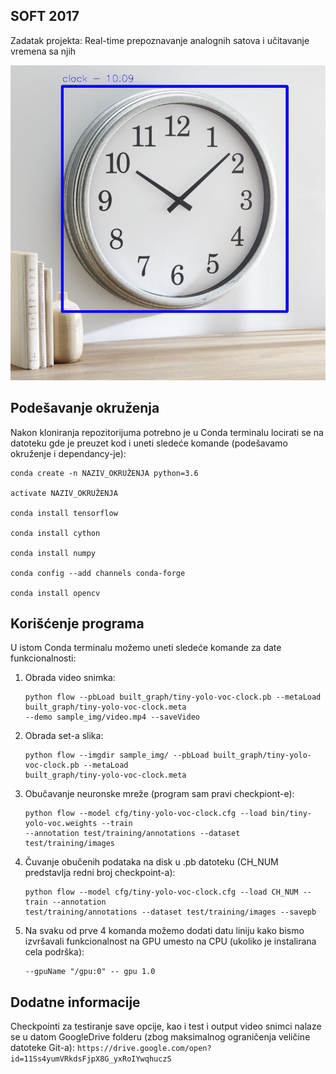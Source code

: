 ## SOFT 2017

Zadatak projekta: Real-time prepoznavanje analognih satova i učitavanje vremena sa njih

![preview](preview.jpg)

## Podešavanje okruženja

Nakon kloniranja repozitorijuma potrebno je u Conda terminalu locirati se na datoteku gde
je preuzet kod i uneti sledeće komande (podešavamo okruženje i dependancy-je):

    conda create -n NAZIV_OKRUŽENJA python=3.6
    
    activate NAZIV_OKRUŽENJA
    
    conda install tensorflow
    
    conda install cython 
    
    conda install numpy
    
    conda config --add channels conda-forge
    
    conda install opencv

## Korišćenje programa

U istom Conda terminalu možemo uneti sledeće komande za date funkcionalnosti:

1. Obrada video snimka:
    ```
    python flow --pbLoad built_graph/tiny-yolo-voc-clock.pb --metaLoad built_graph/tiny-yolo-voc-clock.meta
    --demo sample_img/video.mp4 --saveVideo
    ```
2. Obrada set-a slika:
    ```
    python flow --imgdir sample_img/ --pbLoad built_graph/tiny-yolo-voc-clock.pb --metaLoad 
    built_graph/tiny-yolo-voc-clock.meta
    ```
3. Obučavanje neuronske mreže (program sam pravi checkpiont-e):
    ```
    python flow --model cfg/tiny-yolo-voc-clock.cfg --load bin/tiny-yolo-voc.weights --train 
    --annotation test/training/annotations --dataset test/training/images
    ```
    
4. Čuvanje obučenih podataka na disk u .pb datoteku (CH_NUM predstavlja redni broj checkpoint-a):
    ```
    python flow --model cfg/tiny-yolo-voc-clock.cfg --load CH_NUM --train --annotation 
    test/training/annotations --dataset test/training/images --savepb
    ```
    
5. Na svaku od prve 4 komanda možemo dodati datu liniju kako bismo izvršavali funkcionalnost
   na GPU umesto na CPU (ukoliko je instalirana cela podrška):
    ```
    --gpuName "/gpu:0" -- gpu 1.0	
    ```

## Dodatne informacije

Checkpointi za testiranje save opcije, kao i test i output video snimci nalaze se
u datom GoogleDrive folderu (zbog maksimalnog ograničenja veličine datoteke Git-a):
    ```
    https://drive.google.com/open?id=11Ss4yumVRkdsFjpX8G_yxRoIYwqhuczS	
    ```